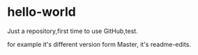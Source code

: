 # hello-world
Just a repository,first time to use GitHub,test.

for example  it's different version form Master, it's readme-edits.
